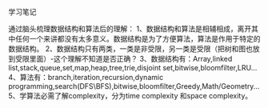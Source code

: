 学习笔记

通过脑头梳理数据结构和算法后的理解：
1、数据结构和算法是相辅相成，离开其中任何一个来讲都没有太多意义。数据结构是为了方便算法，算法是作用于特定的数据结构。
2、数据结构只有两类，一类是非受限，另一类是受限（把树和图也放到受限里面）-这个理解不知道是否正确？
3、数据结构有：Array,linked list,stack,queue,set,map,heap,tree,trie,disjoint set,bitwise,bloomfilter,LRU...
4、算法有：branch,iteration,recursion,dynamic programming,search(DFS\BFS),bitwise,bloomfilter,Greedy,Math/Geometry...
5、学算法必需了解complexity，分为time complexity 和space complexity。